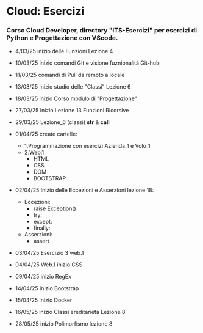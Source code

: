 # Cloud: Esercizi

### Corso Cloud Developer, directory "ITS-Esercizi" per esercizi di Python e Progettazione con VScode.

- 4/03/25 inizio delle Funzioni Lezione 4

- 10/03/25 inizio comandi Git e visione fuznionalità Git-hub

- 11/03/25 comandi di Pull da remoto a locale

- 13/03/25 inizio studio delle "Classi" Lezione 6

- 18/03/25 inizio Corso modulo di "Progettazione"

- 27/03/25 inizio Lezione 13 Funzioni Ricorsive

- 29/03/25 Lezione_6 (classi) __str__ & __call__

- 01/04/25 create cartelle: 
    - 1.Programmazione con esercizi Azienda_1 e Volo_1
    - 2.Web.1
        - HTML
        - CSS
        - DOM
        - BOOTSTRAP

- 02/04/25 Inizio delle Eccezioni e Asserzioni lezione 18:
    - Eccezioni:
        - raise Exception()
        - try:
        - except:
        - finally:
    - Asserzioni:
        - assert

- 03/04/25 Esercizio 3 web.1

- 04/04/25 Web.1 inizio CSS

- 09/04/25 inizio RegEx

- 14/04/25 inizio Bootstrap

- 15/04/25 inizio Docker

- 16/05/25 inizio Classi ereditarietà Lezione 8

- 28/05/25 inizio Polimorfismo lezione 8
